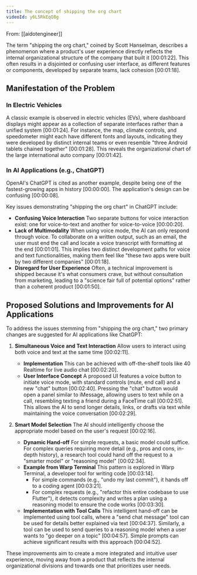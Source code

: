 ```yaml
---
title: The concept of shipping the org chart
videoId: y6L5RkEqQ8g
---
```


From: [[aidotengineer]] <br/> 

The term "shipping the org chart," coined by Scott Hanselman, describes a phenomenon where a product's user experience directly reflects the internal organizational structure of the company that built it <a class="yt-timestamp" data-t="00:01:22">[00:01:22]</a>. This often results in a disjointed or confusing user interface, as different features or components, developed by separate teams, lack cohesion <a class="yt-timestamp" data-t="00:01:18">[00:01:18]</a>.

## Manifestation of the Problem

### In Electric Vehicles
A classic example is observed in electric vehicles (EVs), where dashboard displays might appear as a collection of separate interfaces rather than a unified system <a class="yt-timestamp" data-t="00:01:24">[00:01:24]</a>. For instance, the map, climate controls, and speedometer might each have different fonts and layouts, indicating they were developed by distinct internal teams or even resemble "three Android tablets chained together" <a class="yt-timestamp" data-t="00:01:28">[00:01:28]</a>. This reveals the organizational chart of the large international auto company <a class="yt-timestamp" data-t="00:01:42">[00:01:42]</a>.

### In AI Applications (e.g., ChatGPT)
OpenAI's ChatGPT is cited as another example, despite being one of the fastest-growing apps in history <a class="yt-timestamp" data-t="00:00:00">[00:00:00]</a>. The application's design can be confusing <a class="yt-timestamp" data-t="00:00:08">[00:00:08]</a>.

Key issues demonstrating "shipping the org chart" in ChatGPT include:
*   **Confusing Voice Interaction** Two separate buttons for voice interaction exist: one for voice-to-text and another for voice-to-voice <a class="yt-timestamp" data-t="00:00:20">[00:00:20]</a>.
*   **Lack of Multimodality** When using voice mode, the AI can only respond through voice. To collaborate on a written output, such as an email, the user must end the call and locate a voice transcript with formatting at the end <a class="yt-timestamp" data-t="00:01:01">[00:01:01]</a>. This implies two distinct development paths for voice and text functionalities, making them feel like "these two apps were built by two different companies" <a class="yt-timestamp" data-t="00:01:18">[00:01:18]</a>.
*   **Disregard for User Experience** Often, a technical improvement is shipped because it's what consumers crave, but without consultation from marketing, leading to a "science fair full of potential options" rather than a coherent product <a class="yt-timestamp" data-t="00:01:50">[00:01:50]</a>.

## Proposed Solutions and Improvements for AI Applications

To address the issues stemming from "shipping the org chart," two primary changes are suggested for AI applications like ChatGPT:

1.  **Simultaneous Voice and Text Interaction** Allow users to interact using both voice and text at the same time <a class="yt-timestamp" data-t="00:02:11">[00:02:11]</a>.
    *   **Implementation** This can be achieved with off-the-shelf tools like 40 Realtime for live audio chat <a class="yt-timestamp" data-t="00:02:20">[00:02:20]</a>.
    *   **User Interface Concept** A proposed UI features a voice button to initiate voice mode, with standard controls (mute, end call) and a new "chat" button <a class="yt-timestamp" data-t="00:02:40">[00:02:40]</a>. Pressing the "chat" button would open a panel similar to iMessage, allowing users to text while on a call, resembling texting a friend during a FaceTime call <a class="yt-timestamp" data-t="00:02:51">[00:02:51]</a>. This allows the AI to send longer details, links, or drafts via text while maintaining the voice conversation <a class="yt-timestamp" data-t="00:02:29">[00:02:29]</a>.

2.  **Smart Model Selection** The AI should intelligently choose the appropriate model based on the user's request <a class="yt-timestamp" data-t="00:02:16">[00:02:16]</a>.
    *   **Dynamic Hand-off** For simple requests, a basic model could suffice. For complex queries requiring more detail (e.g., pros and cons, in-depth history), a research tool could hand off the request to a "smarter model" or "reasoning model" <a class="yt-timestamp" data-t="00:02:34">[00:02:34]</a>.
    *   **Example from Warp Terminal** This pattern is explored in Warp Terminal, a developer tool for writing code <a class="yt-timestamp" data-t="00:03:14">[00:03:14]</a>.
        *   For simple commands (e.g., "undo my last commit"), it hands off to a coding agent <a class="yt-timestamp" data-t="00:03:21">[00:03:21]</a>.
        *   For complex requests (e.g., "refactor this entire codebase to use Flutter"), it detects complexity and writes a plan using a reasoning model to ensure the code works <a class="yt-timestamp" data-t="00:03:30">[00:03:30]</a>.
    *   **Implementation with Tool Calls** This intelligent hand-off can be implemented using tool calls, where a "send chat message" tool can be used for details better explained via text <a class="yt-timestamp" data-t="00:04:37">[00:04:37]</a>. Similarly, a tool can be used to send queries to a reasoning model when a user wants to "go deeper on a topic" <a class="yt-timestamp" data-t="00:04:57">[00:04:57]</a>. Simple prompts can achieve significant results with this approach <a class="yt-timestamp" data-t="00:04:52">[00:04:52]</a>.

These improvements aim to create a more integrated and intuitive user experience, moving away from a product that reflects the internal organizational divisions and towards one that prioritizes user needs.